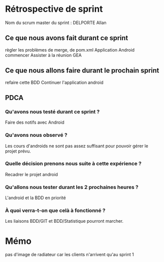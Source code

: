 # Rétrospective de sprint

Nom du scrum master du sprint :  DELPORTE Allan

## Ce que nous avons fait durant ce sprint
règler les problèmes de merge, de pom.xml
Application Android commencer
Assister à la réunion GEA

## Ce que nous allons faire durant le prochain sprint
refaire cette BDD
Continuer l'application android

## PDCA 
### Qu'avons nous testé durant ce sprint ?
Faire des notifs avec Android
 
### Qu'avons nous observé ?
Les cours d'androids ne sont pas assez suffisant pour pouvoir gérer le projet prévu.  
### Quelle décision prenons nous suite à cette expérience ? 
Recadrer le projet android
### Qu'allons nous tester durant les 2 prochaines heures ?
L'android et la BDD en priorité 
### À quoi verra-t-on que celà à fonctionné ?
Les liaisons BDD/GIT et BDD/Statistique pourront marcher.
# Mémo 
pas d'image de radiateur car les clients n'arrivent qu'au sprint 1
